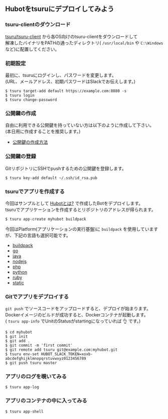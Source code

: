 ## Hubotをtsuruにデプロイしてみよう

### tsuru-clientのダウンロード

[tsuru/tsuru-client](https://github.com/tsuru/tsuru-client/releases/tag/1.4.0) から各OS向けのtsuru-clientをダウンロードして  
解凍したバイナリをPATHの通ったディレクトリ( `/usr/local/bin` や `C:\Windows` など)に配置してください。

### 初期設定

最初に、tsuruにログインし、パスワードを変更します。  
(URL、メールアドレス、初期パスワードはSlackでお伝えします。)

```
$ tsuru target-add default https://example.com:8080 -s
$ tsuru login
$ tsuru change-password
```

### 公開鍵の作成

自由に利用できる公開鍵を持っていない方は以下のように作成して下さい。  
(本日用に作成することを推奨します。)

- [公開鍵の作成方法](../ssh_keygen.md)

### 公開鍵の登録

GitリポジトリにSSHでpushするための公開鍵を登録します。  

```
$ tsuru key-add default ~/.ssh/id_rsa.pub
```

### tsuruでアプリを作成する

今回はサンプルとして [Hubotとは?](../slack_bot/hubot.md) で作成したBotをデプロイします。  
tsuruでアプリケーションを作成するとリポジトリのアドレスが得られます。

```
$ tsuru app-create myhubot buildpack
```

今回はPlatform(アプリケーションの実行基盤)に `buildpack` を使用していますが、下記の言語も選択可能です。

* [buildpack](https://github.com/tsuru/platforms/tree/master/buildpack)
* [go](https://github.com/tsuru/platforms/tree/master/go)
* [java](https://github.com/tsuru/platforms/tree/master/java)
* [nodejs](https://github.com/tsuru/platforms/tree/master/nodejs)
* [php](https://github.com/tsuru/platforms/tree/master/php)
* [python](https://github.com/tsuru/platforms/tree/master/python)
* [ruby](https://github.com/tsuru/platforms/tree/master/ruby)
* [static](https://github.com/tsuru/platforms/tree/master/static)

### Gitでアプリをデプロイする

`git push` でソースコードをアップロードすると、デプロイが始まります。  
Dockerイメージのビルドが成功すると、Dockerコンテナが起動します。  
( `tsuru app-info` でUnitのStatusがstartingになっていれば 👌 です。)

```
$ cd myhubot
$ git init
$ git add .
$ git commit -m 'first commit' 
$ git remote add tsuru git@example.com:myhubot.git 
$ tsuru env-set HUBOT_SLACK_TOKEN=xoxb-abcdefghijklmnopqrstuvwxyz0123456789
$ git push tsuru master
```

### アプリのログを覗いてみる

```
$ tsuru app-log
```

### アプリのコンテナの中に入ってみる

```
$ tsuru app-shell  
```
